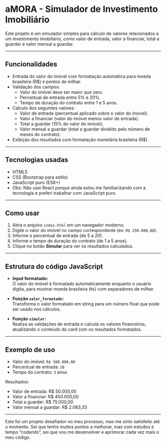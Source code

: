 # aMORA - Simulador de Investimento Imobiliário

Este projeto é um simulador simples para cálculo de valores relacionados a um investimento imobiliário, como valor de entrada, valor a financiar, total a guardar e valor mensal a guardar.

---

## Funcionalidades

- Entrada do valor do imóvel com formatação automática para moeda brasileira (R$) e pontos de milhar.
- Validação dos campos:
  - Valor do imóvel deve ser maior que zero.
  - Percentual de entrada entre 5% e 20%.
  - Tempo de duração do contrato entre 1 e 5 anos.
- Cálculo dos seguintes valores:
  - Valor de entrada (percentual aplicado sobre o valor do imóvel).
  - Valor a financiar (valor do imóvel menos valor de entrada).
  - Total a guardar (15% do valor do imóvel).
  - Valor mensal a guardar (total a guardar dividido pelo número de meses do contrato).
- Exibição dos resultados com formatação monetária brasileira (R$).

---

## Tecnologias usadas

- HTML5
- CSS (Bootstrap para estilo)
- JavaScript puro (ES6+)
- Obs: Não usei React porque ainda estou me familiarizando com a tecnologia e preferi trabalhar com JavaScript puro.

---

## Como usar

1. Abra o arquivo `index.html` em um navegador moderno.
2. Digite o valor do imóvel no campo correspondente (ex: `R$ 250.000,00`).
3. Informe o percentual de entrada (de 5 a 20).
4. Informe o tempo de duração do contrato (de 1 a 5 anos).
5. Clique no botão **Simular** para ver os resultados calculados.

---

## Estrutura do código JavaScript

- **Input formatado:**  
  O valor do imóvel é formatado automaticamente enquanto o usuário digita, para mostrar moeda brasileira (`R$`) com separadores de milhar.

- **Função `valor_formatado`:**  
  Transforma o valor formatado em string para um número float que pode ser usado nos cálculos.

- **Função `simular`:**  
  Realiza as validações de entrada e calcula os valores financeiros, atualizando o conteúdo do card com os resultados formatados.

---

## Exemplo de uso

- Valor do imóvel: `R$ 500.000,00`
- Percentual de entrada: `10`
- Tempo do contrato: `3` anos

Resultados:

- Valor de entrada: R$ 50.000,00  
- Valor a financiar: R$ 450.000,00  
- Total a guardar: R$ 75.000,00  
- Valor mensal a guardar: R$ 2.083,33  

---

Este foi um projeto desafiador no meu processo, mas me sinto satisfeito até o momento. Sei que tenho muitos pontos a melhorar, mas com estudos e tempo “codando”, 
sei que vou me desenvolver e aprimorar cada vez mais o meu código.
